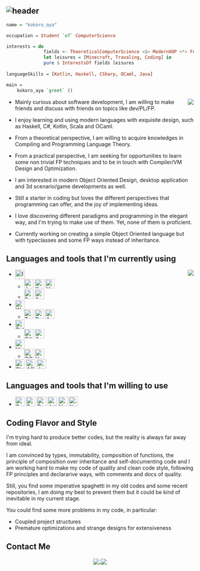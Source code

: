 ## ![header](https://capsule-render.vercel.app/api?&type=waving&height=320&text=kokoro-aya&desc=trying%20to%20grasp%20the%20lost&fontColor=ffffff&animation=fadeIn)

```haskell
name = "kokoro_aya"

occupation = Student `of` ComputerScience

interests = do
              fields <- TheoreticalComputerScience <$> ModernOOP <*> FunctionalProgramming <*> CompilingTheories
              let leisures = [Minecraft, Travaling, Coding] in
              pure $ InterestsOf fields leisures
    
languageSkills = [Kotlin, Haskell, CSharp, OCaml, Java]

main = 
    kokoro_aya `greet` ()
```




<p></p>
<img align="right" src="https://github-readme-stats.vercel.app/api?username=kokoro-aya&count_private=true&hide=prs&show_icons=true&theme=tokyonight">

- Mainly curious about software development, I am willing to make friends and discuss with friends on topics like dev/PL/FP.

- I enjoy learning and using modern languages with exquisite design, such as Haskell, C#, Kotlin, Scala and OCaml.
- From a theoretical perspective, I am willing to acquire knowledges in Compiling and Programming Language Theory.
- From a practical perspective, I am seeking for opportunities to learn some non trivial FP techniques and to be in touch with Compiler/VM Design and Optimization.
- I am interested in modern Object Oriented Design, desktop application and 3d scenario/game developments as well.
- Still a starter in coding but loves the different perspectives that programming can offer, and the joy of implementing ideas.
- I love discovering different paradigms and programming in the elegant way, and I'm trying to make use of them. Yet, none of them is proficient.
- Currently working on creating a simple Object Oriented language but with typeclasses and some FP ways instead of inheritance.

## Languages and tools that I'm currently using

<img align="right" src="https://github-readme-stats.vercel.app/api/top-langs/?username=kokoro-aya&layout=compact&langs_count=8&theme=tokyonight">

<ul>
  <li>
    <img alt="IntelliJ IDEA" align="center" height=25 src="https://img.shields.io/badge/IDEA-%23812924.svg?style=for-the-badge&logo=intellij-idea&logoColor=white"/>
    <ul>
      <li>
        <img alt="Java" height=25 src="https://img.shields.io/badge/java-%23ED8B00.svg?style=for-the-badge&logo=java&logoColor=white"/>
        <img alt="Kotlin" height=25 src="https://img.shields.io/badge/kotlin-%230095D5.svg?style=for-the-badge&logo=kotlin&logoColor=white"/>
        <img alt="Haskell" height=25 src="https://img.shields.io/badge/haskell-%235a5181.svg?style=for-the-badge&logo=haskell&logoColor=white"/>
      </li>
      <li>
        <img alt="Scala" height=25 src="https://img.shields.io/badge/Scala-DC322F?style=for-the-badge&logo=scala&logoColor=white"/>
        <img alt="Antlr" height=25 src="https://img.shields.io/badge/antlr-%23e47659.svg?style=for-the-badge&"/>
      </li>
    </ul>
  </li>
  <li>
  	<img alt="WebStorm" align="center" height=25 src="https://img.shields.io/badge/WebStorm-%2346a0a1.svg?style=for-the-badge&logo=webstorm&logoColor=white"/>
    <ul>
      <li>
        <img alt="TypeScript" height=25 src="https://img.shields.io/badge/typescript-%23007ACC.svg?style=for-the-badge&logo=typescript&logoColor=white"/>
        <img alt="React" height=25 src="https://img.shields.io/badge/react-%2320232a.svg?style=for-the-badge&logo=react&logoColor=%2361DAFB"/>
        <img alt="Ant-Design" height=25 src="https://img.shields.io/badge/-AntDesign-%230170FE?style=for-the-badge&logo=ant-design&logoColor=white"/>
      </li>
    </ul>
  </li>
  <li>
  	<img alt="Rider" align="center" height=25 src="https://img.shields.io/badge/Rider-%23317ef3.svg?style=for-the-badge&logo=rider&logoColor=white"/>
    <ul>
      <li>
      	<img alt="C#" height=25 src="https://img.shields.io/badge/c%23-%23239120.svg?style=for-the-badge&logo=c-sharp&logoColor=white"/>
        <img alt="Avalonia" height=25 src="https://img.shields.io/badge/avalonia-814ba7?style=for-the-badge&logoColor=white" />
      </li>
    </ul>
  </li>
  <li>
  	<img alt="Visual Studio Code" height=25 src="https://img.shields.io/badge/Visual%20Studio%20Code-0078d7.svg?style=for-the-badge&logo=visual-studio-code&logoColor=white"/>
    <ul>
      <li>
        <img alt="OCaml" height=25 src="https://img.shields.io/badge/ocaml-%233be133.svg?style=for-the-badge&logo=ocaml&logoColor=white"/>
        <img alt="Haskell" height=25 src="https://img.shields.io/badge/haskell-%235a5181.svg?style=for-the-badge&logo=haskell&logoColor=white"/>
      </li>
    </ul>
  </li>
  <li>
    <img alt="Sketch" height=25 src="https://img.shields.io/badge/Sketch-%23eeb63f.svg?style=for-the-badge&logo=sketch&logoColor=black"/>
    <img alt="Affinity Designer" height=25 src="https://img.shields.io/badge/Affinity%20Designer-%233572b8.svg?style=for-the-badge&logo=affinitydesigner&logoColor=white"/>
    <img alt="Jupyter" height=25 src="https://img.shields.io/badge/Jupyter-%23F37626.svg?style=for-the-badge&logo=Jupyter&logoColor=white" />
  </li>
</ul>


## Languages and tools that I'm willing to use

<ul>
  <li>
    <img alt="Swift" height=25 src="https://img.shields.io/badge/swift-F54A2A?style=for-the-badge&logo=swift&logoColor=white" />
    <img alt="SwiftUI" height=25 src="https://img.shields.io/badge/swiftui-2E7DF6?style=for-the-badge&logo=swift&logoColor=white" />
    <img alt="Rust" height=25 src="https://img.shields.io/badge/rust-%23000000.svg?style=for-the-badge&logo=rust&logoColor=white" />
    <img alt="Jetpack Compose" height=25 src="https://img.shields.io/badge/Jetpack%20Compose-3DDC84?style=for-the-badge&logo=android&logoColor=white" />
    <img alt="Unity" height=25 src="https://img.shields.io/badge/unity-%23000000.svg?style=for-the-badge&logo=unity&logoColor=white"/>
    <img alt=".Net" height=25 src="https://img.shields.io/badge/.NET-5C2D91?style=for-the-badge&logo=.net&logoColor=white"/>
  </li>
</ul>

## Coding Flavor and Style

I'm trying hard to produce better codes, but the reality is always far away from ideal.

I am convinced by types, immutability, composition of functions, the principle of composition over inheritance and self-documenting code and I am working hard to make my code of quality and clean code style, following FP principles and declararive ways, with comments and docs of quality.

Still, you find some imperative spaghetti in my old codes and some recent repositories, I am doing my best to prevent them but it could be kind of inevitable in my current stage.

You could find some more problems in my code, in particular:

-   Coupled project structures
-   Premature optimizations and strange designs for extensiveness

## Contact Me

<div align="center">
  <a href="https://irony.moe"><img align="center" src="https://img.shields.io/badge/Blog-irony.moe-939650?logo=hexo&style=for-the-badge">
  <a href="mailto:kokoro.aya.irony.moe@gmail.com"><img align="center" src="https://img.shields.io/badge/Email-talk%20with%20me-5dac81?logo=minutemailer&style=for-the-badge"></a>
</div>
